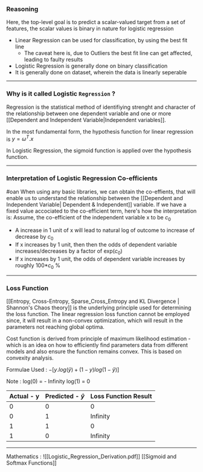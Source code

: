 ### Reasoning

Here, the top-level goal is to predict a scalar-valued target from a set of features, the scalar values is binary in nature for logistic regression

- Linear Regression can be used for classification, by using the best fit line
	- The caveat here is, due to Outliers the best fit line can get affected, leading to faulty results
- Logistic Regression is generally done on binary classification
- It is generally done on dataset, wherein the data is linearly seperable

---
### Why is it called Logistic `Regression` ?

Regression is the statistical method of identifiying strenght and character of the relationship between one dependent variable and one or more [[Dependent and Independent Variable|Independent variables]].

In the most fundamental form, the hypothesis function for linear regression is  $y=\omega^T.x$ 

In Logistic Regression, the sigmoid function is applied over the hypothesis function.

---
### Interpretation of Logistic Regression Co-efficients
#oan 
When using any basic libraries, we can obtain the co-effients, that will enable us to understand the relationship between the [[Dependent and Independent Variable| Dependent & Independent]] variable. If we have a fixed value accociated to the co-efficient term, here's how the interpretation is:
Assume, the co-efficient of the independent variable x to be $c_0$
- A increase in 1 unit of x will lead to natural log of outcome to increase of decrease by $c_0$
- If x increases by 1 unit, then then the odds of dependent variable increases/decreases by a factor of exp($c_0$)
- If x increases by 1 unit, the odds of dependent variable increases by roughly 100*$c_0$ %

---

### Loss Function

[[Entropy, Cross-Entropy, Sparse_Cross_Entropy and KL Divergence | Shannon's Chaos theory]] is the underlying principle used for determining the loss function. The linear regression loss function cannot be employed since, it will result in a non-convex optimization, which will result in the parameters not reaching global optima.

Cost function is derived from principle of maximum likelihood estimation - which is an idea on how to efficiently find parameters data from different models and also ensure the function remains convex. This is based on convexity analysis.

Formulae Used : $-[y.log(\hat{y}) + (1-y)log(1-\hat{y})]$

Note :
log(0) = - Infinity
log(1) = 0

Actual - y | Predicted - $\hat{y}$ | Loss Function Result 
-----------|------------------------|----------------------
0|0|0
0|1|Infinity
1|1|0
1|0|Infinity

---
Mathematics : 
![[Logistic_Regression_Derivation.pdf]] [[Sigmoid and Softmax Functions]]